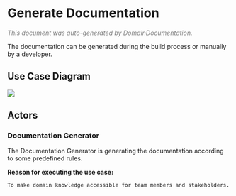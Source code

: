 # Generate Documentation
<span style="color:gray">*This document was auto-generated by DomainDocumentation.*</span>


The documentation can be generated during the build process or manually by a developer.
## Use Case Diagram
<a href="https://www.plantuml.com/plantuml/svg/SoWkIImgAStDuU9AJ2x9Br9GSibFBirDpIj9BCdCprDmJyrBBKe4IYWfsDWu5XJaP2Q39Upi51AB5L3KmfLoSIb1sQceAfH0UZHWSYXIcbnSs0rJqDMrmwt78JKl1UXu00"><img src="https://www.plantuml.com/plantuml/svg/SoWkIImgAStDuU9AJ2x9Br9GSibFBirDpIj9BCdCprDmJyrBBKe4IYWfsDWu5XJaP2Q39Upi51AB5L3KmfLoSIb1sQceAfH0UZHWSYXIcbnSs0rJqDMrmwt78JKl1UXu00"></a>

## Actors
### Documentation Generator
The Documentation Generator is generating the documentation according to some predefined rules.

**Reason for executing the use case:**

	To make domain knowledge accessible for team members and stakeholders.

